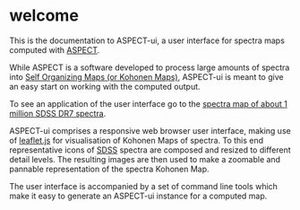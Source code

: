 # welcome

This is the documentation to ASPECT-ui, a user interface for spectra maps computed with [ASPECT](http://www.tls-tautenburg.de/TLS/fileadmin/forschung/meus/ASPECT/ASPECT.html).

While ASPECT is a software developed to process large amounts of spectra into [Self Organizing Maps (or Kohonen Maps)](https://en.wikipedia.org/wiki/Self-organizing_map), ASPECT-ui is meant to give an easy start on working with the computed output.

To see an application of the user interface go to the [spectra map of about 1 million SDSS DR7 spectra](http://aspect-ui.de/sdssdr7/).

ASPECT-ui comprises a responsive web browser user interface, making use of [leaflet.js](http://leafletjs.com/) for visualisation of Kohonen Maps of spectra. To this end representative icons of [SDSS](http://sdss3.org/) spectra are composed and resized to different detail levels. The resulting images are then used to make a zoomable and pannable representation of the spectra Kohonen Map.

The user interface is accompanied by a set of command line tools which make it easy to generate an ASPECT-ui instance for a computed map.
